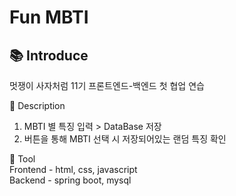 # Fun MBTI

## 📚 Introduce<br>
멋쟁이 사자처럼 11기 프론트엔드-백엔드 첫 협업 연습
<br>

🔎 Description <br>
1. MBTI 별 특징 입력 > DataBase 저장 <br>
2. 버튼을 통해 MBTI 선택 시 저장되어있는 랜덤 특징 확인 <br>

🔧 Tool <br>
Frontend - html, css, javascript <br>
Backend - spring boot, mysql <br>

